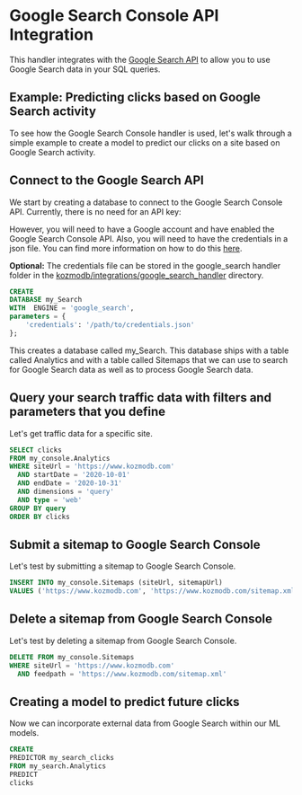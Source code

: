 # Google Search Console API Integration

This handler integrates with the [Google Search API](https://developers.google.com/webmaster-tools)
to allow you to use Google Search data in your SQL queries.

## Example: Predicting clicks based on Google Search activity

To see how the Google Search Console handler is used, let's walk through a simple example to create a model to predict
our clicks on a site based on Google Search activity.

## Connect to the Google Search API

We start by creating a database to connect to the Google Search Console API. Currently, there is no need for an API key:

However, you will need to have a Google account and have enabled the Google Search Console API.
Also, you will need to have the credentials in a json file. 
You can find more information on how to do
this [here](https://developers.google.com/webmaster-tools/v1/prereqs).

**Optional:**  The credentials file can be stored in the google_search handler folder in
the [kozmodb/integrations/google_search_handler](kozmodb/integrations/handlers/google_search_handler) directory.

~~~~sql
CREATE
DATABASE my_Search
WITH  ENGINE = 'google_search',
parameters = {
    'credentials': '/path/to/credentials.json'
};    
~~~~

This creates a database called my_Search. This database ships with a table called Analytics and with a table called Sitemaps that we can use to search for
Google Search data as well as to process Google Search data.

## Query your search traffic data with filters and parameters that you define

Let's get traffic data for a specific site.

~~~~sql
SELECT clicks
FROM my_console.Analytics
WHERE siteUrl = 'https://www.kozmodb.com'
  AND startDate = '2020-10-01'
  AND endDate = '2020-10-31'
  AND dimensions = 'query'
  AND type = 'web'
GROUP BY query
ORDER BY clicks
~~~~

## Submit a sitemap to Google Search Console

Let's test by submitting a sitemap to Google Search Console.

~~~~sql
INSERT INTO my_console.Sitemaps (siteUrl, sitemapUrl)
VALUES ('https://www.kozmodb.com', 'https://www.kozmodb.com/sitemap.xml')
~~~~

## Delete a sitemap from Google Search Console

Let's test by deleting a sitemap from Google Search Console.

~~~~sql
DELETE FROM my_console.Sitemaps
WHERE siteUrl = 'https://www.kozmodb.com'
  AND feedpath = 'https://www.kozmodb.com/sitemap.xml'
~~~~



## Creating a model to predict future clicks

Now we can incorporate external data from Google Search within our ML models.

~~~~sql
CREATE
PREDICTOR my_search_clicks
FROM my_search.Analytics
PREDICT
clicks
~~~~